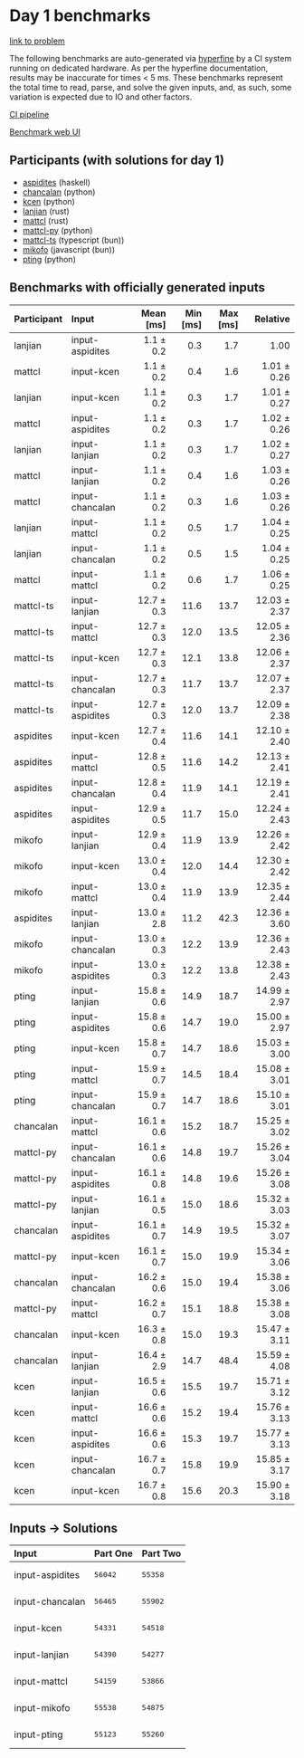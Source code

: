 # Day 1 benchmarks

[link to problem](https://adventofcode.com/2023/day/1)

The following benchmarks are auto-generated via
[hyperfine](https://github.com/sharkdp/hyperfine) by a CI system running on
dedicated hardware. As per the hyperfine documentation, results may be
inaccurate for times < 5 ms. These benchmarks represent the total time to read,
parse, and solve the given inputs, and, as such, some variation is expected due
to IO and other factors.

[CI pipeline](http://ci.papercode.net:8080/teams/main/pipelines/aoc2023)

[Benchmark web UI](https://aoc.ancalagon.black)


## Participants (with solutions for day 1)

- [aspidites](https://github.com/aspidites/aoc2023) (haskell)
- [chancalan](https://github.com/chancalan/aoc2023) (python)
- [kcen](https://github.com/kcen/aoc2023) (python)
- [lanjian](https://github.com/lanjian/aoc-2023) (rust)
- [mattcl](https://github.com/mattcl/aoc2023) (rust)
- [mattcl-py](https://github.com/mattcl/aoc2023-py) (python)
- [mattcl-ts](https://github.com/mattcl/aoc2023-js) (typescript (bun))
- [mikofo](https://github.com/mikofo/advent-of-code-2023) (javascript (bun))
- [pting](https://github.com/pting/aoc2023) (python)


## Benchmarks with officially generated inputs

| Participant | Input | Mean [ms] | Min [ms] | Max [ms] | Relative |
|:---|:---|---:|---:|---:|---:|
| lanjian | input-aspidites | 1.1 ± 0.2 | 0.3 | 1.7 | 1.00 |
| mattcl | input-kcen | 1.1 ± 0.2 | 0.4 | 1.6 | 1.01 ± 0.26 |
| lanjian | input-kcen | 1.1 ± 0.2 | 0.3 | 1.7 | 1.01 ± 0.27 |
| mattcl | input-aspidites | 1.1 ± 0.2 | 0.3 | 1.7 | 1.02 ± 0.26 |
| lanjian | input-lanjian | 1.1 ± 0.2 | 0.3 | 1.7 | 1.02 ± 0.27 |
| mattcl | input-lanjian | 1.1 ± 0.2 | 0.4 | 1.6 | 1.03 ± 0.26 |
| mattcl | input-chancalan | 1.1 ± 0.2 | 0.3 | 1.6 | 1.03 ± 0.26 |
| lanjian | input-mattcl | 1.1 ± 0.2 | 0.5 | 1.7 | 1.04 ± 0.25 |
| lanjian | input-chancalan | 1.1 ± 0.2 | 0.5 | 1.5 | 1.04 ± 0.25 |
| mattcl | input-mattcl | 1.1 ± 0.2 | 0.6 | 1.7 | 1.06 ± 0.25 |
| mattcl-ts | input-lanjian | 12.7 ± 0.3 | 11.6 | 13.7 | 12.03 ± 2.37 |
| mattcl-ts | input-mattcl | 12.7 ± 0.3 | 12.0 | 13.5 | 12.05 ± 2.36 |
| mattcl-ts | input-kcen | 12.7 ± 0.3 | 12.1 | 13.8 | 12.06 ± 2.37 |
| mattcl-ts | input-chancalan | 12.7 ± 0.3 | 11.7 | 13.7 | 12.07 ± 2.37 |
| mattcl-ts | input-aspidites | 12.7 ± 0.3 | 12.0 | 13.7 | 12.09 ± 2.38 |
| aspidites | input-kcen | 12.7 ± 0.4 | 11.6 | 14.1 | 12.10 ± 2.40 |
| aspidites | input-mattcl | 12.8 ± 0.5 | 11.6 | 14.2 | 12.13 ± 2.41 |
| aspidites | input-chancalan | 12.8 ± 0.4 | 11.9 | 14.1 | 12.19 ± 2.41 |
| aspidites | input-aspidites | 12.9 ± 0.5 | 11.7 | 15.0 | 12.24 ± 2.43 |
| mikofo | input-lanjian | 12.9 ± 0.4 | 11.9 | 13.9 | 12.26 ± 2.42 |
| mikofo | input-kcen | 13.0 ± 0.4 | 12.0 | 14.4 | 12.30 ± 2.42 |
| mikofo | input-mattcl | 13.0 ± 0.4 | 11.9 | 13.9 | 12.35 ± 2.44 |
| aspidites | input-lanjian | 13.0 ± 2.8 | 11.2 | 42.3 | 12.36 ± 3.60 |
| mikofo | input-chancalan | 13.0 ± 0.3 | 12.2 | 13.9 | 12.36 ± 2.43 |
| mikofo | input-aspidites | 13.0 ± 0.3 | 12.2 | 13.8 | 12.38 ± 2.43 |
| pting | input-lanjian | 15.8 ± 0.6 | 14.9 | 18.7 | 14.99 ± 2.97 |
| pting | input-aspidites | 15.8 ± 0.6 | 14.7 | 19.0 | 15.00 ± 2.97 |
| pting | input-kcen | 15.8 ± 0.7 | 14.7 | 18.6 | 15.03 ± 3.00 |
| pting | input-mattcl | 15.9 ± 0.7 | 14.5 | 18.4 | 15.08 ± 3.01 |
| pting | input-chancalan | 15.9 ± 0.7 | 14.7 | 18.6 | 15.10 ± 3.01 |
| chancalan | input-mattcl | 16.1 ± 0.6 | 15.2 | 18.7 | 15.25 ± 3.02 |
| mattcl-py | input-chancalan | 16.1 ± 0.6 | 14.8 | 19.7 | 15.26 ± 3.04 |
| mattcl-py | input-aspidites | 16.1 ± 0.8 | 14.8 | 19.6 | 15.26 ± 3.08 |
| mattcl-py | input-lanjian | 16.1 ± 0.5 | 15.0 | 18.6 | 15.32 ± 3.03 |
| chancalan | input-aspidites | 16.1 ± 0.7 | 14.9 | 19.5 | 15.32 ± 3.07 |
| mattcl-py | input-kcen | 16.1 ± 0.7 | 15.0 | 19.9 | 15.34 ± 3.06 |
| chancalan | input-chancalan | 16.2 ± 0.6 | 15.0 | 19.4 | 15.38 ± 3.06 |
| mattcl-py | input-mattcl | 16.2 ± 0.7 | 15.1 | 18.8 | 15.38 ± 3.08 |
| chancalan | input-kcen | 16.3 ± 0.8 | 15.0 | 19.3 | 15.47 ± 3.11 |
| chancalan | input-lanjian | 16.4 ± 2.9 | 14.7 | 48.4 | 15.59 ± 4.08 |
| kcen | input-lanjian | 16.5 ± 0.6 | 15.5 | 19.7 | 15.71 ± 3.12 |
| kcen | input-mattcl | 16.6 ± 0.6 | 15.2 | 19.4 | 15.76 ± 3.13 |
| kcen | input-aspidites | 16.6 ± 0.6 | 15.3 | 19.7 | 15.77 ± 3.13 |
| kcen | input-chancalan | 16.7 ± 0.7 | 15.8 | 19.9 | 15.85 ± 3.17 |
| kcen | input-kcen | 16.7 ± 0.8 | 15.6 | 20.3 | 15.90 ± 3.18 |


## Inputs -> Solutions

| Input | Part One | Part Two |
|:---|:---|:---|
|input-aspidites|<pre>56042</pre>|<pre>55358</pre>|
|input-chancalan|<pre>56465</pre>|<pre>55902</pre>|
|input-kcen|<pre>54331</pre>|<pre>54518</pre>|
|input-lanjian|<pre>54390</pre>|<pre>54277</pre>|
|input-mattcl|<pre>54159</pre>|<pre>53866</pre>|
|input-mikofo|<pre>55538</pre>|<pre>54875</pre>|
|input-pting|<pre>55123</pre>|<pre>55260</pre>|